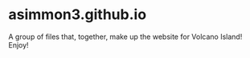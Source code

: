 # asimmon3.github.io
A group of files that, together, make up the website for Volcano Island! 
Enjoy!
